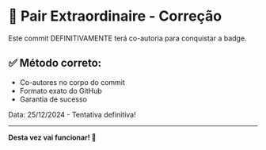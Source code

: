 # 🤝 Pair Extraordinaire - Correção

Este commit DEFINITIVAMENTE terá co-autoria para conquistar a badge.

## ✅ Método correto:
- Co-autores no corpo do commit
- Formato exato do GitHub
- Garantia de sucesso

Data: 25/12/2024 - Tentativa definitiva!

---

**Desta vez vai funcionar! 💪** 